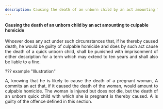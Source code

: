 ```yaml
---
description: Causing the death of an unborn child by an act amounting to culpable homicide
---
```


#### Causing the death of an unborn child by an act amounting to culpable homicide
<div style="text-align: justify">

Whoever does any act under such circumstances that, if he thereby caused death, he would be guilty of culpable homicide and does by such act cause the death of a quick unborn child, shall be punished with imprisonment of either description for a term which may extend to ten years and shall also be liable to a fine.

</div>

??? example "Illustration"
    <div style="text-align: justify"> A, knowing that he is likely to cause the death of a pregnant woman, A commits an act that, if it caused the death of the woman, would amount to culpable homicide. The woman is injured but does not die, but the death of an unborn quick child with which she is pregnant is thereby caused. A is guilty of the offence defined in this section.
